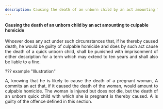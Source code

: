 ```yaml
---
description: Causing the death of an unborn child by an act amounting to culpable homicide
---
```


#### Causing the death of an unborn child by an act amounting to culpable homicide
<div style="text-align: justify">

Whoever does any act under such circumstances that, if he thereby caused death, he would be guilty of culpable homicide and does by such act cause the death of a quick unborn child, shall be punished with imprisonment of either description for a term which may extend to ten years and shall also be liable to a fine.

</div>

??? example "Illustration"
    <div style="text-align: justify"> A, knowing that he is likely to cause the death of a pregnant woman, A commits an act that, if it caused the death of the woman, would amount to culpable homicide. The woman is injured but does not die, but the death of an unborn quick child with which she is pregnant is thereby caused. A is guilty of the offence defined in this section.
